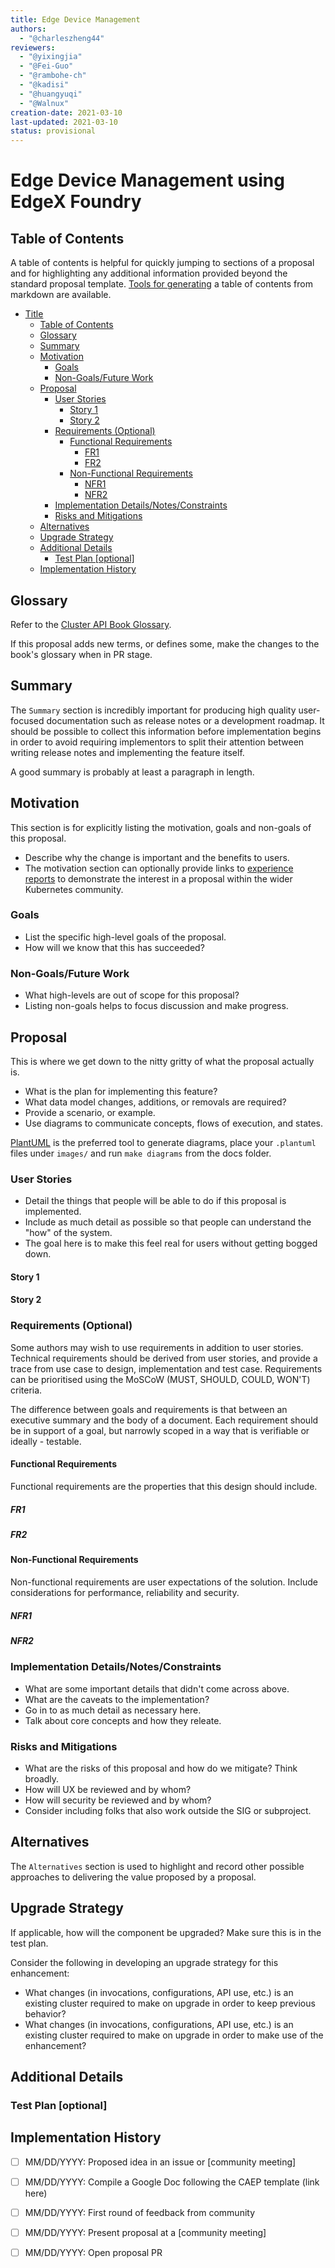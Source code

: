 ```yaml
---
title: Edge Device Management
authors:
  - "@charleszheng44"
reviewers:
  - "@yixingjia"
  - "@Fei-Guo"
  - "@rambohe-ch"
  - "@kadisi"
  - "@huangyuqi"
  - "@Walnux"
creation-date: 2021-03-10
last-updated: 2021-03-10
status: provisional
---
```


# Edge Device Management using EdgeX Foundry

## Table of Contents

A table of contents is helpful for quickly jumping to sections of a proposal and for highlighting
any additional information provided beyond the standard proposal template.
[Tools for generating](https://github.com/ekalinin/github-markdown-toc) a table of contents from markdown are available.

- [Title](#title)
  - [Table of Contents](#table-of-contents)
  - [Glossary](#glossary)
  - [Summary](#summary)
  - [Motivation](#motivation)
    - [Goals](#goals)
    - [Non-Goals/Future Work](#non-goalsfuture-work)
  - [Proposal](#proposal)
    - [User Stories](#user-stories)
      - [Story 1](#story-1)
      - [Story 2](#story-2)
    - [Requirements (Optional)](#requirements-optional)
      - [Functional Requirements](#functional-requirements)
        - [FR1](#fr1)
        - [FR2](#fr2)
      - [Non-Functional Requirements](#non-functional-requirements)
        - [NFR1](#nfr1)
        - [NFR2](#nfr2)
    - [Implementation Details/Notes/Constraints](#implementation-detailsnotesconstraints)
    - [Risks and Mitigations](#risks-and-mitigations)
  - [Alternatives](#alternatives)
  - [Upgrade Strategy](#upgrade-strategy)
  - [Additional Details](#additional-details)
    - [Test Plan [optional]](#test-plan-optional)
  - [Implementation History](#implementation-history)

## Glossary

Refer to the [Cluster API Book Glossary](https://cluster-api.sigs.k8s.io/reference/glossary.html).

If this proposal adds new terms, or defines some, make the changes to the book's glossary when in PR stage.

## Summary

The `Summary` section is incredibly important for producing high quality user-focused documentation such as release notes or a development roadmap.
It should be possible to collect this information before implementation begins in order to avoid requiring implementors to split their attention between writing release notes and implementing the feature itself.

A good summary is probably at least a paragraph in length.

## Motivation

This section is for explicitly listing the motivation, goals and non-goals of this proposal.

- Describe why the change is important and the benefits to users.
- The motivation section can optionally provide links to [experience reports](https://github.com/golang/go/wiki/ExperienceReports)
to demonstrate the interest in a proposal within the wider Kubernetes community.

### Goals

- List the specific high-level goals of the proposal.
- How will we know that this has succeeded?

### Non-Goals/Future Work

- What high-levels are out of scope for this proposal?
- Listing non-goals helps to focus discussion and make progress.

## Proposal

This is where we get down to the nitty gritty of what the proposal actually is.

- What is the plan for implementing this feature?
- What data model changes, additions, or removals are required?
- Provide a scenario, or example.
- Use diagrams to communicate concepts, flows of execution, and states.

[PlantUML](http://plantuml.com) is the preferred tool to generate diagrams,
place your `.plantuml` files under `images/` and run `make diagrams` from the docs folder.

### User Stories

- Detail the things that people will be able to do if this proposal is implemented.
- Include as much detail as possible so that people can understand the "how" of the system.
- The goal here is to make this feel real for users without getting bogged down.

#### Story 1

#### Story 2

### Requirements (Optional)

Some authors may wish to use requirements in addition to user stories.
Technical requirements should be derived from user stories, and provide a trace from
use case to design, implementation and test case. Requirements can be prioritised
using the MoSCoW (MUST, SHOULD, COULD, WON'T) criteria.

The difference between goals and requirements is that between an executive summary
and the body of a document. Each requirement should be in support of a goal,
but narrowly scoped in a way that is verifiable or ideally - testable.

#### Functional Requirements

Functional requirements are the properties that this design should include.

##### FR1

##### FR2

#### Non-Functional Requirements

Non-functional requirements are user expectations of the solution. Include
considerations for performance, reliability and security.

##### NFR1

##### NFR2

### Implementation Details/Notes/Constraints

- What are some important details that didn't come across above.
- What are the caveats to the implementation?
- Go in to as much detail as necessary here.
- Talk about core concepts and how they releate.

### Risks and Mitigations

- What are the risks of this proposal and how do we mitigate? Think broadly.
- How will UX be reviewed and by whom?
- How will security be reviewed and by whom?
- Consider including folks that also work outside the SIG or subproject.

## Alternatives

The `Alternatives` section is used to highlight and record other possible approaches to delivering the value proposed by a proposal.

## Upgrade Strategy

If applicable, how will the component be upgraded? Make sure this is in the test plan.

Consider the following in developing an upgrade strategy for this enhancement:
- What changes (in invocations, configurations, API use, etc.) is an existing cluster required to make on upgrade in order to keep previous behavior?
- What changes (in invocations, configurations, API use, etc.) is an existing cluster required to make on upgrade in order to make use of the enhancement?

## Additional Details

### Test Plan [optional]

## Implementation History

- [ ] MM/DD/YYYY: Proposed idea in an issue or [community meeting]
- [ ] MM/DD/YYYY: Compile a Google Doc following the CAEP template (link here)
- [ ] MM/DD/YYYY: First round of feedback from community
- [ ] MM/DD/YYYY: Present proposal at a [community meeting]
- [ ] MM/DD/YYYY: Open proposal PR

